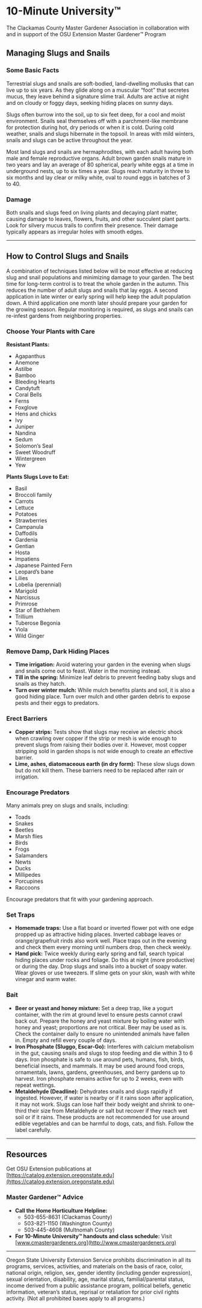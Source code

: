 # 10-Minute University™  
The Clackamas County Master Gardener Association in collaboration with and in support of the OSU Extension Master Gardener™ Program  

## Managing Slugs and Snails  

### Some Basic Facts  
Terrestrial slugs and snails are soft-bodied, land-dwelling mollusks that can live up to six years. As they glide along on a muscular “foot” that secretes mucus, they leave behind a signature slime trail. Adults are active at night and on cloudy or foggy days, seeking hiding places on sunny days.  

Slugs often burrow into the soil, up to six feet deep, for a cool and moist environment. Snails seal themselves off with a parchment-like membrane for protection during hot, dry periods or when it is cold. During cold weather, snails and slugs hibernate in the topsoil. In areas with mild winters, snails and slugs can be active throughout the year.  

Most land slugs and snails are hermaphrodites, with each adult having both male and female reproductive organs. Adult brown garden snails mature in two years and lay an average of 80 spherical, pearly white eggs at a time in underground nests, up to six times a year. Slugs reach maturity in three to six months and lay clear or milky white, oval to round eggs in batches of 3 to 40.  

### Damage  
Both snails and slugs feed on living plants and decaying plant matter, causing damage to leaves, flowers, fruits, and other succulent plant parts. Look for silvery mucus trails to confirm their presence. Their damage typically appears as irregular holes with smooth edges.  

---

## How to Control Slugs and Snails  
A combination of techniques listed below will be most effective at reducing slug and snail populations and minimizing damage to your garden. The best time for long-term control is to treat the whole garden in the autumn. This reduces the number of adult slugs and snails that lay eggs. A second application in late winter or early spring will help keep the adult population down. A third application one month later should prepare your garden for the growing season. Regular monitoring is required, as slugs and snails can re-infest gardens from neighboring properties.  

### Choose Your Plants with Care  
**Resistant Plants:**  
- Agapanthus  
- Anemone  
- Astilbe  
- Bamboo  
- Bleeding Hearts  
- Candytuft  
- Coral Bells  
- Ferns  
- Foxglove  
- Hens and chicks  
- Ivy  
- Juniper  
- Nandina  
- Sedum  
- Solomon’s Seal  
- Sweet Woodruff  
- Wintergreen  
- Yew  

**Plants Slugs Love to Eat:**  
- Basil  
- Broccoli family  
- Carrots  
- Lettuce  
- Potatoes  
- Strawberries  
- Campanula  
- Daffodils  
- Gardenia  
- Gentian  
- Hosta  
- Impatiens  
- Japanese Painted Fern  
- Leopard’s bane  
- Lilies  
- Lobelia (perennial)  
- Marigold  
- Narcissus  
- Primrose  
- Star of Bethlehem  
- Trillium  
- Tuberose Begonia  
- Viola  
- Wild Ginger  

### Remove Damp, Dark Hiding Places  
- **Time irrigation:** Avoid watering your garden in the evening when slugs and snails come out to feast. Water in the morning instead.  
- **Till in the spring:** Minimize leaf debris to prevent feeding baby slugs and snails as they hatch.  
- **Turn over winter mulch:** While mulch benefits plants and soil, it is also a good hiding place. Turn over mulch and other garden debris to expose pests and their eggs to predators.  

### Erect Barriers  
- **Copper strips:** Tests show that slugs may receive an electric shock when crawling over copper if the strip or mesh is wide enough to prevent slugs from raising their bodies over it. However, most copper stripping sold in garden shops is not wide enough to create an effective barrier.  
- **Lime, ashes, diatomaceous earth (in dry form):** These slow slugs down but do not kill them. These barriers need to be replaced after rain or irrigation.  

### Encourage Predators  
Many animals prey on slugs and snails, including:  
- Toads  
- Snakes  
- Beetles  
- Marsh flies  
- Birds  
- Frogs  
- Salamanders  
- Newts  
- Ducks  
- Millipedes  
- Porcupines  
- Raccoons  

Encourage predators that fit with your gardening approach.  

### Set Traps  
- **Homemade traps:** Use a flat board or inverted flower pot with one edge propped up as attractive hiding places. Inverted cabbage leaves or orange/grapefruit rinds also work well. Place traps out in the evening and check them every morning until numbers drop, then check weekly.  
- **Hand pick:** Twice weekly during early spring and fall, search typical hiding places under rocks and foliage. Do this at night (more productive) or during the day. Drop slugs and snails into a bucket of soapy water. Wear gloves or use tweezers. If slime gets on your skin, wash with white vinegar and warm water.  

### Bait  
- **Beer or yeast and honey mixture:** Set a deep trap, like a yogurt container, with the rim at ground level to ensure pests cannot crawl back out. Prepare the honey and yeast mixture by boiling water with honey and yeast; proportions are not critical. Beer may be used as is. Check the container daily to ensure no unintended animals have fallen in. Empty and refill every couple of days.  
- **Iron Phosphate (Sluggo, Escar-Go):** Interferes with calcium metabolism in the gut, causing snails and slugs to stop feeding and die within 3 to 6 days. Iron phosphate is safe to use around pets, humans, fish, birds, beneficial insects, and mammals. It may be used around food crops, ornamentals, lawns, gardens, greenhouses, and berry gardens up to harvest. Iron phosphate remains active for up to 2 weeks, even with repeat wettings.  
- **Metaldehyde (Deadline):** Dehydrates snails and slugs rapidly if ingested. However, if water is nearby or if it rains soon after application, it may not work. Slugs can lose half their body weight and shrink to one-third their size from Metaldehyde or salt but recover if they reach wet soil or if it rains. These products are not recommended for use around edible vegetables and can be harmful to dogs, cats, and fish. Follow the label carefully.  

---

## Resources  
Get OSU Extension publications at [https://catalog.extension.oregonstate.edu](https://catalog.extension.oregonstate.edu)  

### Master Gardener™ Advice  
- **Call the Home Horticulture Helpline:**  
  - 503-655-8631 (Clackamas County)  
  - 503-821-1150 (Washington County)  
  - 503-445-4608 (Multnomah County)  
- **For 10-Minute University™ handouts and class schedule:** Visit [www.cmastergardeners.org](http://www.cmastergardeners.org)  

---

Oregon State University Extension Service prohibits discrimination in all its programs, services, activities, and materials on the basis of race, color, national origin, religion, sex, gender identity (including gender expression), sexual orientation, disability, age, marital status, familial/parental status, income derived from a public assistance program, political beliefs, genetic information, veteran’s status, reprisal or retaliation for prior civil rights activity. (Not all prohibited bases apply to all programs.)